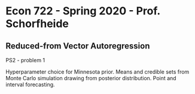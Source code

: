 # Econ 722 - Spring 2020 - Prof. Schorfheide

## Reduced-from Vector Autoregression 

PS2 - problem 1

Hyperparameter choice for Minnesota prior. Means and credible sets from Monte Carlo simulation drawing from posterior distribution. Point and interval forecasting. 